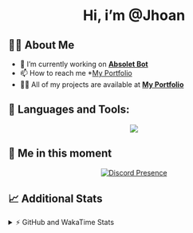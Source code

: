 <h1 align="center">Hi, i’m @Jhoan</h1>

## 🙋‍♂️ About Me

- 🔭 I’m currently working on **[Absolet Bot](https://strider.cloud)**
- 📫 How to reach me *[My Portfolio](https://jhoan.me/contact)
- 👨‍💻 All of my projects are available at **[My Portfolio](https://jhoan.me)**

## 🚀 Languages and Tools:
<p align="center">
  <a href="https://skillicons.dev">
    <img src="https://skillicons.dev/icons?i=js,ts,html,css,bootstrap,nodejs,express,vscode,neovim,vim,atom,cloudflare,git,github,discord,bots,linux,mongodb,nginx,redis,wordpress,heroku&perline=11" />
  </a>
</p>
  
## 👤 Me in this moment
<p align="center">
    <a href="https://discord.com/users/612460795124776960" target="_blank" rel="nofollow">
        <img src="https://lanyard-profile-readme.vercel.app/api/612460795124776960?idleMessage=Probably%20coding%20Absolet..." alt="Discord Presence" align="center">
    </a>
</p>

## 📈 Additional Stats
<details>
    <summary>⚡ GitHub and WakaTime Stats</summary>
    <br/>

<!--START_SECTION:waka-->
![Code Time](http://img.shields.io/badge/Code%20Time-515%20hrs%2026%20mins-blue)

**🐱 My GitHub Data** 

> 🏆 1,028 Contributions in the Year 2022
 > 
> 📦 169.9 kB Used in GitHub's Storage 
 > 
> 💼 Opted to Hire
 > 
> 📜 4 Public Repositories 
 > 
> 🔑 37 Private Repositories  
 > 
**I'm an Early 🐤** 

```text
🌞 Morning    84 commits     ██░░░░░░░░░░░░░░░░░░░░░░░   10.73% 
🌆 Daytime    342 commits    ███████████░░░░░░░░░░░░░░   43.68% 
🌃 Evening    321 commits    ██████████░░░░░░░░░░░░░░░   41.0% 
🌙 Night      36 commits     █░░░░░░░░░░░░░░░░░░░░░░░░   4.6%

```
📅 **I'm Most Productive on Saturday** 

```text
Monday       114 commits    ███░░░░░░░░░░░░░░░░░░░░░░   14.56% 
Tuesday      126 commits    ████░░░░░░░░░░░░░░░░░░░░░   16.09% 
Wednesday    137 commits    ████░░░░░░░░░░░░░░░░░░░░░   17.5% 
Thursday     76 commits     ██░░░░░░░░░░░░░░░░░░░░░░░   9.71% 
Friday       109 commits    ███░░░░░░░░░░░░░░░░░░░░░░   13.92% 
Saturday     151 commits    ████░░░░░░░░░░░░░░░░░░░░░   19.28% 
Sunday       70 commits     ██░░░░░░░░░░░░░░░░░░░░░░░   8.94%

```


📊 **This Week I Spent My Time On** 

```text
⌚︎ Time Zone: America/Bogota

💬 Programming Languages: 
TypeScript               1 hr 47 mins        ████████████████░░░░░░░░░   67.34% 
JavaScript               28 mins             ████░░░░░░░░░░░░░░░░░░░░░   17.95% 
JSON                     11 mins             █░░░░░░░░░░░░░░░░░░░░░░░░   7.26% 
YAML                     9 mins              █░░░░░░░░░░░░░░░░░░░░░░░░   6.01% 
Other                    1 min               ░░░░░░░░░░░░░░░░░░░░░░░░░   0.83%

🔥 Editors: 
VS Code                  2 hrs 40 mins       █████████████████████████   100.0%

🐱‍💻 Projects: 
bloom                    1 hr 53 mins        █████████████████░░░░░░░░   70.6% 
dilva                    34 mins             █████░░░░░░░░░░░░░░░░░░░░   21.39% 
strider-app              6 mins              █░░░░░░░░░░░░░░░░░░░░░░░░   4.18% 
xd                       6 mins              █░░░░░░░░░░░░░░░░░░░░░░░░   3.84%

💻 Operating System: 
Linux                    2 hrs 40 mins       █████████████████████████   100.0%

```

**I Mostly Code in JavaScript** 

```text
JavaScript               16 repos            ████████████████░░░░░░░░░   64.0% 
Java                     3 repos             ███░░░░░░░░░░░░░░░░░░░░░░   12.0% 
TypeScript               3 repos             ███░░░░░░░░░░░░░░░░░░░░░░   12.0% 
Shell                    1 repo              █░░░░░░░░░░░░░░░░░░░░░░░░   4.0% 
CSS                      1 repo              █░░░░░░░░░░░░░░░░░░░░░░░░   4.0%

```



 Last Updated on 15/12/2022 06:41:43 UTC
<!--END_SECTION:waka-->
</details>
